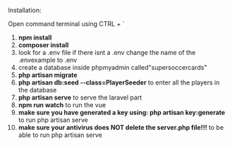 Installation:

Open command terminal using CTRL + `
1. **npm install**
2. **composer install**
3. look for a .env file if there isnt a .env change the name of the .envexample to .env
4. create a database inside phpmyadmin called"supersoccercards"
5. **php artisan migrate**
6. **php artisan db:seed --class=PlayerSeeder** to enter all the players in the database
7. **php artisan serve** to serve the laravel part
8. **npm run watch** to run the vue
9. **make sure you have generated a key using: php artisan key:generate** to run php artisan serve
10. **make sure your antivirus does NOT delete the server.php file!!!** to be able to run php artisan serve
